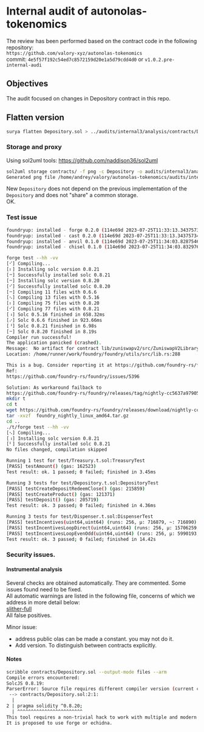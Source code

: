 # Internal audit of autonolas-tokenomics
The review has been performed based on the contract code in the following repository:<br>
`https://github.com/valory-xyz/autonolas-tokenomics` <br>
commit: `4e5f57f192c54ed7c8572159d20e1a5d79cdd4d0` or `v1.0.2.pre-internal-audi`<br> 

## Objectives
The audit focused on changes in Depository contract in this repo.

## Flatten version
```bash
surya flatten Depository.sol > ../audits/internal3/analysis/contracts/Depository.sol
```

### Storage and proxy
Using sol2uml tools: https://github.com/naddison36/sol2uml <br>
```bash
sol2uml storage contracts/ -f png -c Depository -o audits/internal3/analysis/storage         
Generated png file /home/andrey/valory/autonolas-tokenomics/audits/internal3/analysis/storage/Depository.png
```
New `Depository` does not depend on the previous implementation of the `Depository` and does not "share" a common storage. <br>
OK.

### Test issue
```bash
foundryup: installed - forge 0.2.0 (114e69d 2023-07-25T11:33:13.343757341Z)
foundryup: installed - cast 0.2.0 (114e69d 2023-07-25T11:33:13.343757341Z)
foundryup: installed - anvil 0.1.0 (114e69d 2023-07-25T11:34:03.828754696Z)
foundryup: installed - chisel 0.1.0 (114e69d 2023-07-25T11:34:03.832976273Z)

forge test --hh -vv                        
[⠊] Compiling...
[⠆] Installing solc version 0.8.21
[⠒] Successfully installed solc 0.8.21
[⠒] Installing solc version 0.8.20
[⠊] Successfully installed solc 0.8.20
[⠒] Compiling 11 files with 0.6.6
[⠢] Compiling 13 files with 0.5.16
[⠆] Compiling 75 files with 0.8.20
[⠊] Compiling 77 files with 0.8.21
[⠰] Solc 0.5.16 finished in 658.32ms
[⠔] Solc 0.6.6 finished in 923.66ms
[⠘] Solc 0.8.21 finished in 6.98s
[⠒] Solc 0.8.20 finished in 8.19s
Compiler run successful!
The application panicked (crashed).
Message:  No artifact for contract lib/zuniswapv2/src/ZuniswapV2Library.sol:ZuniswapV2Library
Location: /home/runner/work/foundry/foundry/utils/src/lib.rs:288

This is a bug. Consider reporting it at https://github.com/foundry-rs/foundry
Ref:
https://github.com/foundry-rs/foundry/issues/5396

Solution: As workaround failback to
https://github.com/foundry-rs/foundry/releases/tag/nightly-cc5637a979050c39b3d06bc4cc6134f0591ee8d0
mkdir t
cd t
wget https://github.com/foundry-rs/foundry/releases/download/nightly-cc5637a979050c39b3d06bc4cc6134f0591ee8d0/foundry_nightly_linux_amd64.tar.gz
tar -xvzf  foundry_nightly_linux_amd64.tar.gz 
cd ..
./t/forge test --hh -vv
[⠢] Compiling...
[⠰] Installing solc version 0.8.21
[⠃] Successfully installed solc 0.8.21
No files changed, compilation skipped

Running 1 test for test/Treasury.t.sol:TreasuryTest
[PASS] testAmount() (gas: 162523)
Test result: ok. 1 passed; 0 failed; finished in 3.45ms

Running 3 tests for test/Depository.t.sol:DepositoryTest
[PASS] testCreateDepositRedeemClose() (gas: 215859)
[PASS] testCreateProduct() (gas: 121371)
[PASS] testDeposit() (gas: 205719)
Test result: ok. 3 passed; 0 failed; finished in 4.36ms

Running 3 tests for test/Dispenser.t.sol:DispenserTest
[PASS] testIncentives(uint64,uint64) (runs: 256, μ: 716879, ~: 716890)
[PASS] testIncentivesLoopDirect(uint64,uint64) (runs: 256, μ: 15706259, ~: 15705243)
[PASS] testIncentivesLoopEvenOdd(uint64,uint64) (runs: 256, μ: 5990193, ~: 5990193)
Test result: ok. 3 passed; 0 failed; finished in 14.42s
```

### Security issues.
#### Instrumental analysis
Several checks are obtained automatically. They are commented. Some issues found need to be fixed. <br>
All automatic warnings are listed in the following file, concerns of which we address in more detail below: <br>
[slither-full](https://github.com/valory-xyz/autonolas-tokenomics/blob/main/audits/internal3/analysis/slither_full.txt) <br>
All false positives. <br>

Minor issue: <br>
- address public olas can be made a constant. you may not do it. <br>
- Add version. To distinguish between contracts explicitly. <br>

#### Notes
```bash
scribble contracts/Depository.sol --output-mode files --arm 
Compile errors encountered:
SolcJS 0.8.19:
ParserError: Source file requires different compiler version (current compiler is 0.8.19+commit.7dd6d404.Linux.g++) - note that nightly builds are considered to be strictly less than the released version
 --> contracts/Depository.sol:2:1:
  |
2 | pragma solidity ^0.8.20;
  | ^^^^^^^^^^^^^^^^^^^^^^^^
This tool requires a non-trivial hack to work with multiple and modern versions of Solidity.
It is proposed to use forge or echidna.
```

